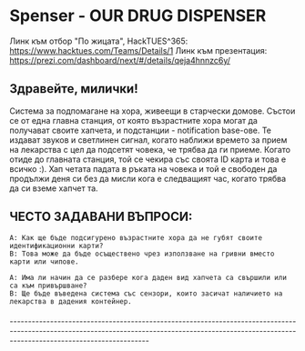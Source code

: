 # Spenser - OUR DRUG DISPENSER

Линк към отбор "По жицата", HackTUES^365: https://www.hacktues.com/Teams/Details/1
Линк към презентация: https://prezi.com/dashboard/next/#/details/qeja4hnnzc6y/

## Здравейте, милички!

Система за подпомагане на хора, живеещи в старчески домове. Състои се от една главна станция, от която възрастните хора могат да получават
своите хапчета, и подстанции - notification base-ове. Те издават звуков и светлинен сигнал, когато наближи времето за прием на лекарства с
цел да подсетят човека, че трябва да ги приеме. Когато отиде до главната станция, той се чекира със своята ID карта и това е всичко :). Хап
четата падата в ръката на човека и той е свободен да продължи деня си без да мисли кога е следващият час, когато трябва да си вземе хапчет
та.

## ЧЕСТО ЗАДАВАНИ ВЪПРОСИ:
	
	A: Как ще бъде подсигурено възрастните хора да не губят своите идентификационни карти?
	B: Това може да бъде осъществено чрез използване на гривни вместо карти или чипове.

	A: Има ли начин да се разбере кога даден вид хапчета са свършили или са към привършване?
	В: Ще бъде въведена система със сензори, които засичат наличието на лекарства в дадения контейнер.

###### --------------------------------------------------------------------------------------------------------------------------------------------------------------------------------------------------
